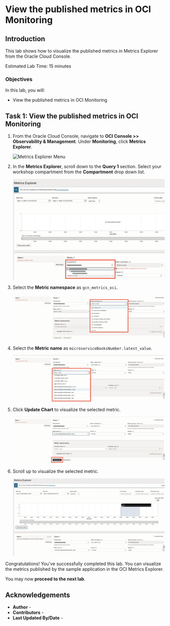 # View the published metrics in OCI Monitoring

## Introduction

This lab shows how to visualize the published metrics in Metrics Explorer from the Oracle Cloud Console.

Estimated Lab Time: 15 minutes

### Objectives

In this lab, you will:

* View the published metrics in OCI Monitoring

## Task 1: View the published metrics in OCI Monitoring

1. From the Oracle Cloud Console, navigate to **OCI Console >> Observability & Management**. Under **Monitoring**, click **Metrics Explorer**.

	![Metrics Explorer Menu](https://oracle-livelabs.github.io//common/images/console/metrics-explorer-icon.jpg)

2.  In the **Metrics Explorer**, scroll down to the **Query 1** section. Select your workshop compartment from the **Compartment** drop down list.

    ![Select compartment](images/metrics-query-compartment.jpg#input)

5. Select the **Metric namespace** as `gcn_metrics_oci`.

    ![Select Metric namespace](images/select-metric-namespace.jpg#input)

6. Select the **Metric name** as `microserviceBooksNumber.latest_value`.

    ![Select Metric name](images/select-metric-name.jpg#input)

7. Click **Update Chart** to visualize the selected metric.

    ![Update Chart](images/update-chart.jpg#input)

8. Scroll up to visualize the selected metric.

    ![Metrics Chart](images/updated-metrics-chart.png#input)


Congratulations! You've successfully completed this lab. You can visualize the metrics published by the sample application in the OCI Metrics Explorer.

You may now **proceed to the next lab**.

## Acknowledgements

* **Author** - [](var:author)
* **Contributors** - [](var:contributors)
* **Last Updated By/Date** - [](var:last_updated)
